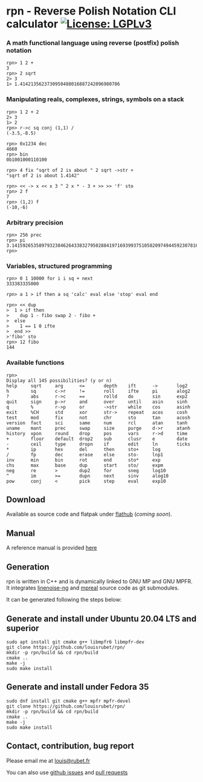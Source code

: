 # **rpn** - **R**everse **P**olish **N**otation CLI calculator  [![License: LGPLv3](https://www.gnu.org/graphics/lgplv3-88x31.png)](https://www.gnu.org/licenses/lgpl-3.0.en.html)

### A math functional language using reverse (postfix) polish notation

```rpn
rpn> 1 2 +
3
rpn> 2 sqrt
2> 3
1> 1.4142135623730950488016887242096980786
```

### Manipulating reals, complexes, strings, symbols on a stack

```rpn
rpn> 1 2 + 2
2> 3
1> 2
rpn> r->c sq conj (1,1) /
(-3.5,-8.5)
```

```rpn
rpn> 0x1234 dec
4660
rpn> bin
0b1001000110100
```

```rpn
rpn> 4 fix "sqrt of 2 is about " 2 sqrt ->str +
"sqrt of 2 is about 1.4142"
```

```rpn
rpn> << -> x << x 3 ^ 2 x * - 3 + >> >> 'f' sto
rpn> 2 f
7
rpn> (1,2) f
(-10,-6)
```

### Arbitrary precision

```rpn
rpn> 256 prec
rpn> pi
3.1415926535897932384626433832795028841971693993751058209749445923078164062862
rpn>
```

### Variables, structured programming

```rpn
rpn> 0 1 10000 for i i sq + next
333383335000
```

```rpn
rpn> a 1 > if then a sq 'calc' eval else 'stop' eval end
```

```rpn
rpn> << dup
>  1 > if then
>    dup 1 - fibo swap 2 - fibo +
>  else
>    1 == 1 0 ifte
>  end >>
>'fibo' sto
rpn> 12 fibo
144
```

### Available functions

```rpn
rpn> 
Display all 145 possibilities? (y or n)
help     sqrt     arg      <=       depth    ift      ->       log2
h        sq       c->r     !=       roll     ifte     pi       alog2
?        abs      r->c     ==       rolld    do       sin      exp2
quit     sign     p->r     and      over     until    asin     sinh
q        %        r->p     or       ->str    while    cos      asinh
exit     %CH      std      xor      str->    repeat   acos     cosh
test     mod      fix      not      chr      sto      tan      acosh
version  fact     sci      same     num      rcl      atan     tanh
uname    mant     prec     swap     size     purge    d->r     atanh
history  xpon     round    drop     pos      vars     r->d     time
+        floor    default  drop2    sub      clusr    e        date
-        ceil     type     dropn    if       edit     ln       ticks
*        ip       hex      del      then     sto+     log
/        fp       dec      erase    else     sto-     lnp1
inv      min      bin      rot      end      sto*     exp
chs      max      base     dup      start    sto/     expm
neg      re       >        dup2     for      sneg     log10
^        im       >=       dupn     next     sinv     alog10
pow      conj     <        pick     step     eval     exp10
```

## Download

Available as source code and flatpak under [flathub](https://flathub.org/apps/category/Science) (_coming soon_).

## Manual

A reference manual is provided [here](MANUAL.md)

## Generation

rpn is written in C++ and is dynamically linked to GNU MP and GNU MPFR.
It integrates [linenoise-ng](https://github.com/louisrubet/linenoise-ng.git) and [mpreal](http://www.holoborodko.com/pavel/mpfr/) source code as git submodules.

It can be generated following the steps below:

## Generate and install under Ubuntu 20.04 LTS and superior

```shell
sudo apt install git cmake g++ libmpfr6 libmpfr-dev
git clone https://github.com/louisrubet/rpn/ 
mkdir -p rpn/build && cd rpn/build
cmake ..
make -j
sudo make install
```

## Generate and install under Fedora 35

```shell
sudo dnf install git cmake g++ mpfr mpfr-devel
git clone https://github.com/louisrubet/rpn/ 
mkdir -p rpn/build && cd rpn/build
cmake ..
make -j
sudo make install
```

## Contact, contribution, bug report

Please email me at [louis@rubet.fr](mailto:louis@rubet.fr)

You can also use [github issues](https://github.com/louisrubet/rpn/issues) and [pull requests](https://github.com/louisrubet/rpn/pulls)
